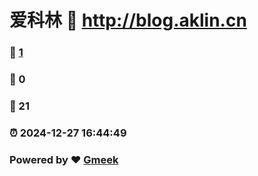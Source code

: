 # 爱科林 :link: http://blog.aklin.cn 
### :page_facing_up: [1](http://blog.aklin.cn/tag.html) 
### :speech_balloon: 0 
### :hibiscus: 21 
### :alarm_clock: 2024-12-27 16:44:49 
### Powered by :heart: [Gmeek](https://github.com/Meekdai/Gmeek)
